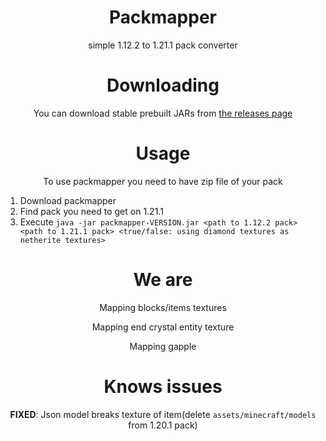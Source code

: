 <div align="center">

# Packmapper

simple 1.12.2 to 1.21.1 pack converter

# Downloading

You can download stable prebuilt JARs from [the releases page](https://github.com/kisman2000/packmapper/releases)

# Usage

To use packmapper you need to have zip file of your pack

</div>

1. Download packmapper
2. Find pack you need to get on 1.21.1
3. Execute `java -jar packmapper-VERSION.jar <path to 1.12.2 pack> <path to 1.21.1 pack> <true/false: using diamond textures as netherite textures>`

<div align="center">

# We are

Mapping blocks/items textures

Mapping end crystal entity texture

Mapping gapple

# Knows issues

**FIXED**: Json model breaks texture of item(delete `assets/minecraft/models` from 1.20.1 pack)

</div>
